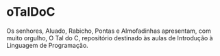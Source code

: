 # oTalDoC

Os senhores, Aluado, Rabicho, Pontas e Almofadinhas apresentam, com muito orgulho, O Tal do C, repositório destinado às aulas de Introdução à Linguagem de Programação. 
